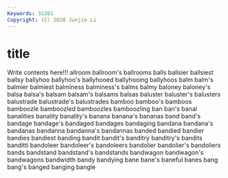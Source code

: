```yaml
---
Keywords: 31381
Copyright: (C) 2020 Junjie Li
---
```


# title

Write contents here!!!
allroom 
ballroom's 
ballrooms 
balls 
ballsier 
ballsiest 
ballsy 
ballyhoo 
ballyhoo's 
ballyhooed
ballyhooing 
ballyhoos 
balm 
balm's 
balmier 
balmiest 
balminess 
balminess's 
balms 
balmy
baloney 
baloney's 
balsa 
balsa's 
balsam 
balsam's 
balsams 
balsas 
baluster 
baluster's
balusters 
balustrade 
balustrade's 
balustrades 
bamboo 
bamboo's 
bamboos 
bamboozle 
bamboozled 
bamboozles
bamboozling 
ban 
ban's 
banal 
banalities 
banality 
banality's 
banana 
banana's 
bananas
band 
band's 
bandage 
bandage's 
bandaged 
bandages 
bandaging 
bandana 
bandana's 
bandanas
bandanna 
bandanna's 
bandannas 
banded 
bandied 
bandier 
bandies 
bandiest 
banding 
bandit
bandit's 
banditry 
banditry's 
bandits 
banditti 
bandoleer 
bandoleer's 
bandoleers 
bandolier 
bandolier's
bandoliers 
bands 
bandstand 
bandstand's 
bandstands 
bandwagon 
bandwagon's 
bandwagons 
bandwidth 
bandy
bandying 
bane 
bane's 
baneful 
banes 
bang 
bang's 
banged 
banging 
bangle
